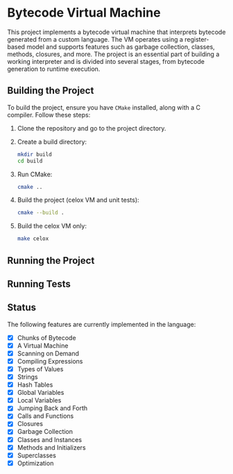# Bytecode Virtual Machine

This project implements a bytecode virtual machine that interprets bytecode generated from a custom language. The VM operates using a register-based model and supports features such as garbage collection, classes, methods, closures, and more. The project is an essential part of building a working interpreter and is divided into several stages, from bytecode generation to runtime execution.

## Building the Project
To build the project, ensure you have `CMake` installed, along with a C compiler. Follow these steps:

1. Clone the repository and go to the project directory.

2. Create a build directory:
    ```bash
    mkdir build
    cd build
    ```

3. Run CMake:
    ```bash
    cmake ..
    ```

4. Build the project (celox VM and unit tests):
    ```bash
    cmake --build .
    ```

5. Build the celox VM only:
    ```bash
    make celox
    ```

## Running the Project

## Running Tests

## Status

The following features are currently implemented in the language:
- [x] Chunks of Bytecode
- [x] A Virtual Machine
- [x] Scanning on Demand
- [x] Compiling Expressions
- [x] Types of Values
- [x] Strings
- [x] Hash Tables
- [x] Global Variables
- [x] Local Variables
- [x] Jumping Back and Forth
- [x] Calls and Functions
- [x] Closures
- [x] Garbage Collection
- [x] Classes and Instances
- [x] Methods and Initializers
- [x] Superclasses
- [x] Optimization